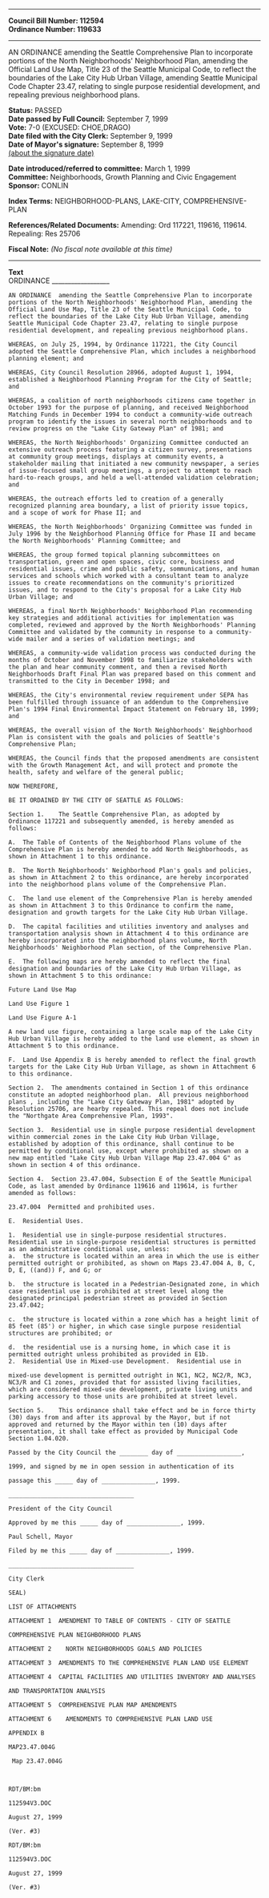 * * * * *  
  
**Council Bill Number: [](#h0)[](#h2)112594**   
**Ordinance Number: 119633**  
  
* * * * *  
  
AN ORDINANCE amending the Seattle Comprehensive Plan to incorporate portions of the North Neighborhoods' Neighborhood Plan, amending the Official Land Use Map, Title 23 of the Seattle Municipal Code, to reflect the boundaries of the Lake City Hub Urban Village, amending Seattle Municipal Code Chapter 23.47, relating to single purpose residential development, and repealing previous neighborhood plans.  
  
**Status:** PASSED   
**Date passed by Full Council:** September 7, 1999   
**Vote:** 7-0 (EXCUSED: CHOE,DRAGO)   
**Date filed with the City Clerk:** September 9, 1999   
**Date of Mayor's signature:** September 8, 1999   
[(about the signature date)](/~public/approvaldate.htm)   
  
  
**Date introduced/referred to committee:** March 1, 1999   
**Committee:** Neighborhoods, Growth Planning and Civic Engagement   
**Sponsor:** CONLIN   
  
**Index Terms:** NEIGHBORHOOD-PLANS, LAKE-CITY, COMPREHENSIVE-PLAN  
  
**References/Related Documents:** Amending: Ord 117221, 119616, 119614. Repealing: Res 25706  
  
**Fiscal Note:** *(No fiscal note available at this time)*  
  
* * * * *  
  
**Text**  
    ORDINANCE __________________  
  
    AN ORDINANCE  amending the Seattle Comprehensive Plan to incorporate  
    portions of the North Neighborhoods' Neighborhood Plan, amending the  
    Official Land Use Map, Title 23 of the Seattle Municipal Code, to  
    reflect the boundaries of the Lake City Hub Urban Village, amending  
    Seattle Municipal Code Chapter 23.47, relating to single purpose  
    residential development, and repealing previous neighborhood plans.  
  
    WHEREAS, on July 25, 1994, by Ordinance 117221, the City Council  
    adopted the Seattle Comprehensive Plan, which includes a neighborhood  
    planning element; and  
  
    WHEREAS, City Council Resolution 28966, adopted August 1, 1994,  
    established a Neighborhood Planning Program for the City of Seattle;  
    and  
  
    WHEREAS, a coalition of north neighborhoods citizens came together in  
    October 1993 for the purpose of planning, and received Neighborhood  
    Matching Funds in December 1994 to conduct a community-wide outreach  
    program to identify the issues in several north neighborhoods and to  
    review progress on the "Lake City Gateway Plan" of 1981; and  
  
    WHEREAS, the North Neighborhoods' Organizing Committee conducted an  
    extensive outreach process featuring a citizen survey, presentations  
    at community group meetings, displays at community events, a  
    stakeholder mailing that initiated a new community newspaper, a series  
    of issue-focused small group meetings, a project to attempt to reach  
    hard-to-reach groups, and held a well-attended validation celebration;  
    and  
  
    WHEREAS, the outreach efforts led to creation of a generally  
    recognized planning area boundary, a list of priority issue topics,  
    and a scope of work for Phase II; and  
  
    WHEREAS, the North Neighborhoods' Organizing Committee was funded in  
    July 1996 by the Neighborhood Planning Office for Phase II and became  
    the North Neighborhoods' Planning Committee; and  
  
    WHEREAS, the group formed topical planning subcommittees on  
    transportation, green and open spaces, civic core, business and  
    residential issues, crime and public safety, sommunications, and human  
    services and schools which worked with a consultant team to analyze  
    issues to create recommendations on the community's prioritized  
    issues, and to respond to the City's proposal for a Lake City Hub  
    Urban Village; and  
  
    WHEREAS, a final North Neighborhoods' Neighborhood Plan recommending  
    key strategies and additional activities for implementation was  
    completed, reviewed and approved by the North Neighborhoods' Planning  
    Committee and validated by the community in response to a community-  
    wide mailer and a series of validation meetings; and  
  
    WHEREAS, a community-wide validation process was conducted during the  
    months of October and November 1998 to familiarize stakeholders with  
    the plan and hear community comment, and then a revised North  
    Neighborhoods Draft Final Plan was prepared based on this comment and  
    transmitted to the City in December 1998; and  
  
    WHEREAS, the City's environmental review requirement under SEPA has  
    been fulfilled through issuance of an addendum to the Comprehensive  
    Plan's 1994 Final Environmental Impact Statement on February 18, 1999;  
    and  
  
    WHEREAS, the overall vision of the North Neighborhoods' Neighborhood  
    Plan is consistent with the goals and policies of Seattle's  
    Comprehensive Plan;  
  
    WHEREAS, the Council finds that the proposed amendments are consistent  
    with the Growth Management Act, and will protect and promote the  
    health, safety and welfare of the general public;  
  
    NOW THEREFORE,  
  
    BE IT ORDAINED BY THE CITY OF SEATTLE AS FOLLOWS:  
  
    Section 1.    The Seattle Comprehensive Plan, as adopted by  
    Ordinance 117221 and subsequently amended, is hereby amended as  
    follows:  
  
    A.  The Table of Contents of the Neighborhood Plans volume of the  
    Comprehensive Plan is hereby amended to add North Neighborhoods, as  
    shown in Attachment 1 to this ordinance.  
  
    B.  The North Neighborhoods' Neighborhood Plan's goals and policies,  
    as shown in Attachment 2 to this ordinance, are hereby incorporated  
    into the neighborhood plans volume of the Comprehensive Plan.  
  
    C.  The land use element of the Comprehensive Plan is hereby amended  
    as shown in Attachment 3 to this Ordinance to confirm the name,  
    designation and growth targets for the Lake City Hub Urban Village.  
  
    D.  The capital facilities and utilities inventory and analyses and  
    transportation analysis shown in Attachment 4 to this ordinance are  
    hereby incorporated into the neighborhood plans volume, North  
    Neighborhoods' Neighborhood Plan section, of the Comprehensive Plan.  
  
    E.  The following maps are hereby amended to reflect the final  
    designation and boundaries of the Lake City Hub Urban Village, as  
    shown in Attachment 5 to this ordinance:  
  
    Future Land Use Map  
  
    Land Use Figure 1  
  
    Land Use Figure A-1  
  
    A new land use figure, containing a large scale map of the Lake City  
    Hub Urban Village is hereby added to the land use element, as shown in  
    Attachment 5 to this ordinance.  
  
    F.  Land Use Appendix B is hereby amended to reflect the final growth  
    targets for the Lake City Hub Urban Village, as shown in Attachment 6  
    to this ordinance.  
  
    Section 2.  The amendments contained in Section 1 of this ordinance  
    constitute an adopted neighborhood plan.  All previous neighborhood  
    plans , including the "Lake City Gateway Plan, 1981" adopted by  
    Resolution 25706, are hearby repealed. This repeal does not include  
    the "Northgate Area Comprehensive Plan, 1993".  
  
    Section 3.  Residential use in single purpose residential development  
    within commercial zones in the Lake City Hub Urban Village,  
    established by adoption of this ordinance, shall continue to be  
    permitted by conditional use, except where prohibited as shown on a  
    new map entitled "Lake City Hub Urban Village Map 23.47.004 G" as  
    shown in section 4 of this ordinance.  
  
    Section 4.  Section 23.47.004, Subsection E of the Seattle Municipal  
    Code, as last amended by Ordinance 119616 and 119614, is further  
    amended as follows:  
  
    23.47.004  Permitted and prohibited uses.  
  
    E.  Residential Uses.  
  
    1.  Residential use in single-purpose residential structures.  
    Residential use in single-purpose residential structures is permitted  
    as an administrative conditional use, unless:  
    a.  the structure is located within an area in which the use is either  
    permitted outright or prohibited, as shown on Maps 23.47.004 A, B, C,  
    D, E, ((and)) F, and G; or  
  
    b.  the structure is located in a Pedestrian-Designated zone, in which  
    case residential use is prohibited at street level along the  
    designated principal pedestrian street as provided in Section  
    23.47.042;  
  
    c.  the structure is located within a zone which has a height limit of  
    85 feet (85') or higher, in which case single purpose residential  
    structures are prohibited; or  
  
    d.  the residential use is a nursing home, in which case it is  
    permitted outright unless prohibited as provided in E1b.  
    2.  Residential Use in Mixed-use Development.  Residential use in  
  
    mixed-use development is permitted outright in NC1, NC2, NC2/R, NC3,  
    NC3/R and C1 zones, provided that for assisted living facilities,  
    which are considered mixed-use development, private living units and  
    parking accessory to those units are prohibited at street level.  
  
    Section 5.    This ordinance shall take effect and be in force thirty  
    (30) days from and after its approval by the Mayor, but if not  
    approved and returned by the Mayor within ten (10) days after  
    presentation, it shall take effect as provided by Municipal Code  
    Section 1.04.020.  
  
    Passed by the City Council the ________ day of __________________,  
  
    1999, and signed by me in open session in authentication of its  
  
    passage this _____ day of _______________, 1999.  
  
    ___________________________________  
  
    President of the City Council  
  
    Approved by me this _____ day of _______________, 1999.  
  
    Paul Schell, Mayor  
  
    Filed by me this _____ day of _______________, 1999.  
  
    ___________________________________  
  
    City Clerk  
  
    SEAL)  
  
    LIST OF ATTACHMENTS  
  
    ATTACHMENT 1  AMENDMENT TO TABLE OF CONTENTS - CITY OF SEATTLE  
  
    COMPREHENSIVE PLAN NEIGHBORHOOD PLANS  
  
    ATTACHMENT 2    NORTH NEIGHBORHOODS GOALS AND POLICIES  
  
    ATTACHMENT 3  AMENDMENTS TO THE COMPREHENSIVE PLAN LAND USE ELEMENT  
  
    ATTACHMENT 4  CAPITAL FACILITIES AND UTILITIES INVENTORY AND ANALYSES  
  
    AND TRANSPORTATION ANALYSIS  
  
    ATTACHMENT 5  COMPREHENSIVE PLAN MAP AMENDMENTS  
  
    ATTACHMENT 6    AMENDMENTS TO COMPREHENSIVE PLAN LAND USE  
  
    APPENDIX B  
  
    MAP23.47.004G  
  
     Map 23.47.004G   
  
  
  
    RDT/BM:bm  
  
    112594V3.DOC  
  
    August 27, 1999  
  
    (Ver. #3)  
  
    RDT/BM:bm  
  
    112594V3.DOC  
  
    August 27, 1999  
  
    (Ver. #3)  
